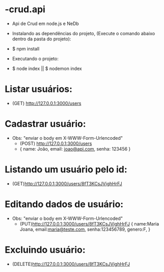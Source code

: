 # -crud.api
* Api de Crud em node.js e NeDb

* Instalando as dependências do projeto, (Execute o comando abaixo dentro da pasta do projeto):
 - $ npm install

* Executando o projeto:
 - $ node index || $ nodemon index

# Listar usuários:
 - (GET) http://127.0.0.1:3000/users

# Cadastrar usuário:
 * Obs: "enviar o body em X-WWW-Form-Urlencoded"
	- (POST) http://127.0.0.1:3000/users
	-	{
			name: João,
			email: joao@api.com,
			senha: 123456
		}

# Listando um usuário pelo id:
- (GET)http://127.0.0.1:3000/users/8fT3KCsJVighHrFJ

# Editando dados de usuário:
 * Obs: "enviar o body em X-WWW-Form-Urlencoded"
	- (PUT)http://127.0.0.1:3000/users/8fT3KCsJVighHrFJ
	{
		name:Maria Joana,
		email:maria@teste.com,
		senha:123456789,
		genero:F,
	}

# Excluindo usuário:
- (DELETE)http://127.0.0.1:3000/users/8fT3KCsJVighHrFJ

